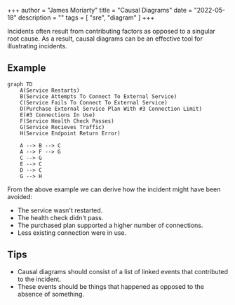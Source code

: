 +++
author = "James Moriarty"
title = "Causal Diagrams"
date = "2022-05-18"
description = ""
tags = [
  "sre",
  "diagram"
]
+++

Incidents often result from contributing factors as opposed to a singular root cause. As a result, causal diagrams can be an effective tool for illustrating incidents.

## Example

```mermaid
graph TD
    A(Service Restarts)
    B(Service Attempts To Connect To External Service)
    C(Service Fails To Connect To External Service)
    D(Purchase External Service Plan With #3 Connection Limit)
    E(#3 Connections In Use)
    F(Service Health Check Passes)
    G(Service Recieves Traffic)
    H(Service Endpoint Return Error)
   
    A --> B --> C
    A --> F --> G
    C --> G
    E --> C
    D --> C
    G --> H
```

From the above example we can derive how the incident might have been avoided:

* The service wasn't restarted.
* The health check didn't pass.
* The purchased plan supported a higher number of connections.
* Less existing connection were in use.


## Tips

* Causal diagrams should consist of a list of linked events that contributed to the incident.
* These events should be things that happened as opposed to the absence of something.
